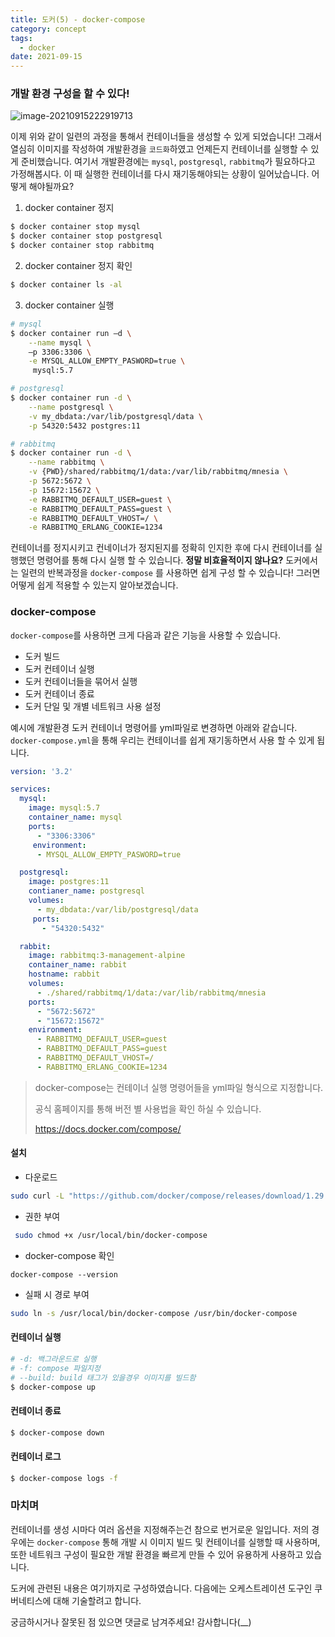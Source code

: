 ```yaml
---
title: 도커(5) - docker-compose
category: concept
tags:
  - docker
date: 2021-09-15
---
```


### 개발 환경 구성을 할 수 있다!

![image-20210915222919713](../../../assets/images/posts/2021-09-15-post-docker-compose/image-20210915222919713.png)

이제 위와 같이 일련의 과정을 통해서 컨테이너들을 생성할 수 있게 되었습니다! 그래서 열심히 이미지를 작성하여 개발환경을 `코드화`하였고 언제든지 컨테이너를 실행할 수 있게 준비했습니다. 여기서 개발환경에는 `mysql`, `postgresql`, `rabbitmq`가 필요하다고 가정해봅시다. 이 때 실행한 컨테이너를 다시 재기동해야되는 상황이 일어났습니다. 어떻게 해야될까요?

1. docker container 정지

```bash
$ docker container stop mysql
$ docker container stop postgresql
$ docker container stop rabbitmq
```

2. docker container 정지 확인

```bash
$ docker container ls -al
```

3. docker container 실행

```bash
# mysql
$ docker container run –d \
	--name mysql \
	–p 3306:3306 \
	-e MYSQL_ALLOW_EMPTY_PASWORD=true \
	 mysql:5.7

# postgresql
$ docker container run -d \
	--name postgresql \
	-v my_dbdata:/var/lib/postgresql/data \
	-p 54320:5432 postgres:11

# rabbitmq
$ docker container run -d \
	--name rabbitmq \
	-v {PWD}/shared/rabbitmq/1/data:/var/lib/rabbitmq/mnesia \
	-p 5672:5672 \
	-p 15672:15672 \
	-e RABBITMQ_DEFAULT_USER=guest \
	-e RABBITMQ_DEFAULT_PASS=guest \
	-e RABBITMQ_DEFAULT_VHOST=/ \
	-e RABBITMQ_ERLANG_COOKIE=1234
```

컨테이너를 정지시키고 컨네이너가 정지된지를 정확히 인지한 후에 다시 컨테이너를 실행했던 명령어를 통해 다시 실행 할 수 있습니다. **정말 비효율적이지 않나요?** 도커에서는 일련의 반복과정을 `docker-compose` 를 사용하면 쉽게 구성 할 수 있습니다! 그러면 어떻게 쉽게 적용할 수 있는지 알아보겠습니다.

### docker-compose

`docker-compose`를 사용하면 크게 다음과 같은 기능을 사용할 수 있습니다.

- 도커 빌드
- 도커 컨테이너 실행
- 도커 컨테이너들을 묶어서 실행
- 도커 컨테이너 종료
- 도커 단일 및 개별 네트워크 사용 설정

예시에 개발환경 도커 컨테이너 명령어를 yml파일로 변경하면 아래와 같습니다. `docker-compose.yml`을 통해 우리는 컨테이너를 쉽게 재기동하면서 사용 할 수 있게 됩니다.

```yaml
version: '3.2'

services:
  mysql:
    image: mysql:5.7
    container_name: mysql
    ports:
      - "3306:3306"
     environment:
      - MYSQL_ALLOW_EMPTY_PASWORD=true

  postgresql:
    image: postgres:11
    contianer_name: postgresql
    volumes:
      - my_dbdata:/var/lib/postgresql/data
     ports:
       - "54320:5432"

  rabbit:
    image: rabbitmq:3-management-alpine
    container_name: rabbit
    hostname: rabbit
    volumes:
      - ./shared/rabbitmq/1/data:/var/lib/rabbitmq/mnesia
    ports:
      - "5672:5672"
      - "15672:15672"
    environment:
      - RABBITMQ_DEFAULT_USER=guest
      - RABBITMQ_DEFAULT_PASS=guest
      - RABBITMQ_DEFAULT_VHOST=/
      - RABBITMQ_ERLANG_COOKIE=1234
```

> docker-compose는 컨테이너 실행 명령어들을 yml파일 형식으로 지정합니다.
>
> 공식 홈페이지를 통해 버전 별 사용법을 확인 하실 수 있습니다.
>
> https://docs.docker.com/compose/

#### 설치

- 다운로드

```bash
sudo curl -L "https://github.com/docker/compose/releases/download/1.29.2/docker-compose-$(uname -s)-$(uname -m)" -o /usr/local/bin/docker-compose
```

- 권한 부여

```bash
 sudo chmod +x /usr/local/bin/docker-compose
```

- docker-compose 확인

```ba
docker-compose --version
```

- 실패 시 경로 부여

```bash
sudo ln -s /usr/local/bin/docker-compose /usr/bin/docker-compose
```

#### 컨테이너 실행

```bash
# -d: 백그라운드로 실행
# -f: compose 파일지정
# --build: build 태그가 있을경우 이미지를 빌드함
$ docker-compose up
```

#### 컨테이너 종료

```bash
$ docker-compose down
```

#### 컨테이너 로그

```bash
$ docker-compose logs -f
```

### 마치며

컨테이너를 생성 시마다 여러 옵션을 지정해주는건 참으로 번거로운 일입니다. 저의 경우에는 `docker-compose` 통해 개발 시 이미지 빌드 및 컨테이너를 실행할 때 사용하며, 또한 네트워크 구성이 필요한 개발 환경을 빠르게 만들 수 있어 유용하게 사용하고 있습니다.

도커에 관련된 내용은 여기까지로 구성하였습니다. 다음에는 오케스트레이션 도구인 쿠버네티스에 대해 기술할려고 합니다.

궁금하시거나 잘못된 점 있으면 댓글로 남겨주세요! 감사합니다(\_\_)
